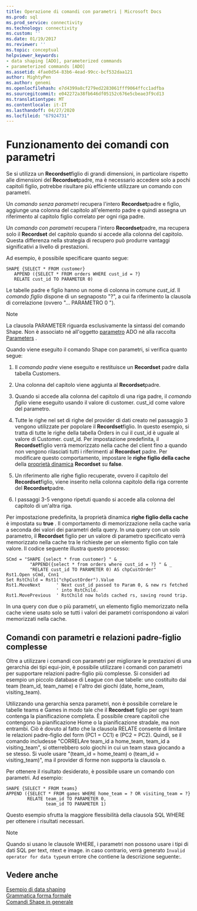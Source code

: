 ```yaml
---
title: Operazione di comandi con parametri | Microsoft Docs
ms.prod: sql
ms.prod_service: connectivity
ms.technology: connectivity
ms.custom: ''
ms.date: 01/19/2017
ms.reviewer: ''
ms.topic: conceptual
helpviewer_keywords:
- data shaping [ADO], parameterized commands
- parameterized commands [ADO]
ms.assetid: 4fae0d54-83b6-4ead-99cc-bcf532daa121
author: MightyPen
ms.author: genemi
ms.openlocfilehash: e7d4399a8cf279ed2283061fff9064ffcc1adfba
ms.sourcegitcommit: e042272a38fb646df05152c676e5cbeae3f9cd13
ms.translationtype: MT
ms.contentlocale: it-IT
ms.lasthandoff: 04/27/2020
ms.locfileid: "67924731"
---
```

# <a name="operation-of-parameterized-commands"></a>Funzionamento dei comandi con parametri
Se si utilizza un **Recordset**figlio di grandi dimensioni, in particolare rispetto alle dimensioni del **Recordset**padre, ma è necessario accedere solo a pochi capitoli figlio, potrebbe risultare più efficiente utilizzare un comando con parametri.  
  
 Un *comando senza parametri* recupera l'intero **Recordset**padre e figlio, aggiunge una colonna del capitolo all'elemento padre e quindi assegna un riferimento al capitolo figlio correlato per ogni riga padre.  
  
 Un *comando con parametri* recupera l'intero **Recordset**padre, ma recupera solo il **Recordset** del capitolo quando si accede alla colonna del capitolo. Questa differenza nella strategia di recupero può produrre vantaggi significativi a livello di prestazioni.  
  
 Ad esempio, è possibile specificare quanto segue:  
  
```  
SHAPE {SELECT * FROM customer}   
   APPEND ({SELECT * FROM orders WHERE cust_id = ?}   
   RELATE cust_id TO PARAMETER 0)  
```  
  
 Le tabelle padre e figlio hanno un nome di colonna in comune *cust_id*. Il *comando figlio* dispone di un segnaposto "?", a cui fa riferimento la clausola di correlazione (ovvero "... PARAMETRO 0 ").  
  
> [!NOTE]
>  La clausola PARAMETER riguarda esclusivamente la sintassi del comando Shape. Non è associato né all'oggetto [parametro](../../../ado/reference/ado-api/parameter-object.md) ADO né alla raccolta [Parameters](../../../ado/reference/ado-api/parameters-collection-ado.md) .  
  
 Quando viene eseguito il comando Shape con parametri, si verifica quanto segue:  
  
1.  Il *comando padre* viene eseguito e restituisce un **Recordset** padre dalla tabella Customers.  
  
2.  Una colonna del capitolo viene aggiunta al **Recordset**padre.  
  
3.  Quando si accede alla colonna del capitolo di una riga padre, il *comando figlio* viene eseguito usando il valore di customer. cust_id come valore del parametro.  
  
4.  Tutte le righe nel set di righe del provider di dati creato nel passaggio 3 vengono utilizzate per popolare il **Recordset**figlio. In questo esempio, si tratta di tutte le righe della tabella Orders in cui il cust_id è uguale al valore di Customer. cust_id. Per impostazione predefinita, il **Recordset**figlio verrà memorizzato nella cache del client fino a quando non vengono rilasciati tutti i riferimenti al **Recordset** padre. Per modificare questo comportamento, impostare le **righe figlio della cache** della [proprietà dinamica](../../../ado/reference/ado-api/ado-dynamic-property-index.md) **Recordset** su **false**.  
  
5.  Un riferimento alle righe figlio recuperate, ovvero il capitolo del **Recordset**figlio, viene inserito nella colonna capitolo della riga corrente del **Recordset**padre.  
  
6.  I passaggi 3-5 vengono ripetuti quando si accede alla colonna del capitolo di un'altra riga.  
  
 Per impostazione predefinita, la proprietà dinamica **righe figlio della cache** è impostata su **true** . Il comportamento di memorizzazione nella cache varia a seconda dei valori dei parametri della query. In una query con un solo parametro, il **Recordset** figlio per un valore di parametro specificato verrà memorizzato nella cache tra le richieste per un elemento figlio con tale valore. Il codice seguente illustra questo processo:  
  
```  
SCmd = "SHAPE {select * from customer} " & _  
         "APPEND({select * from orders where cust_id = ?} " & _  
         "RELATE cust_id TO PARAMETER 0) AS chpCustOrder"  
Rst1.Open sCmd, Cnn1  
Set RstChild = Rst1("chpCustOrder").Value  
Rst1.MoveNext      ' Next cust_id passed to Param 0, & new rs fetched   
                   ' into RstChild.  
Rst1.MovePrevious  ' RstChild now holds cached rs, saving round trip.  
```  
  
 In una query con due o più parametri, un elemento figlio memorizzato nella cache viene usato solo se tutti i valori dei parametri corrispondono ai valori memorizzati nella cache.  
  
## <a name="parameterized-commands-and-complex-parent-child-relations"></a>Comandi con parametri e relazioni padre-figlio complesse  
 Oltre a utilizzare i comandi con parametri per migliorare le prestazioni di una gerarchia dei tipi equi-join, è possibile utilizzare i comandi con parametri per supportare relazioni padre-figlio più complesse. Si consideri ad esempio un piccolo database di League con due tabelle: uno costituito dai team (team_id, team_name) e l'altro dei giochi (date, home_team, visiting_team).  
  
 Utilizzando una gerarchia senza parametri, non è possibile correlare le tabelle teams e Games in modo tale che il **Recordset** figlio per ogni team contenga la pianificazione completa. È possibile creare capitoli che contengono la pianificazione Home o la pianificazione stradale, ma non entrambi. Ciò è dovuto al fatto che la clausola RELATE consente di limitare le relazioni padre-figlio del form (PC1 = CC1) e (PC2 = PC2). Quindi, se il comando includesse "CORRELAre team_id a home_team, team_id a visiting_team", si otterrebbero solo giochi in cui un team stava giocando a se stesso. Si vuole usare "(team_id = home_team) o (team_id = visiting_team)", ma il provider di forme non supporta la clausola o.  
  
 Per ottenere il risultato desiderato, è possibile usare un comando con parametri. Ad esempio:  
  
```  
SHAPE {SELECT * FROM teams}   
APPEND ({SELECT * FROM games WHERE home_team = ? OR visiting_team = ?}   
        RELATE team_id TO PARAMETER 0,   
               team_id TO PARAMETER 1)   
```  
  
 Questo esempio sfrutta la maggiore flessibilità della clausola SQL WHERE per ottenere i risultati necessari.  
  
> [!NOTE]
>  Quando si usano le clausole WHERE, i parametri non possono usare i tipi di dati SQL per text, ntext e image. in caso contrario, verrà generato `Invalid operator for data type`un errore che contiene la descrizione seguente:.  
  
## <a name="see-also"></a>Vedere anche  
 [Esempio di data shaping](../../../ado/guide/data/data-shaping-example.md)   
 [Grammatica forma formale](../../../ado/guide/data/formal-shape-grammar.md)   
 [Comandi Shape in generale](../../../ado/guide/data/shape-commands-in-general.md)
